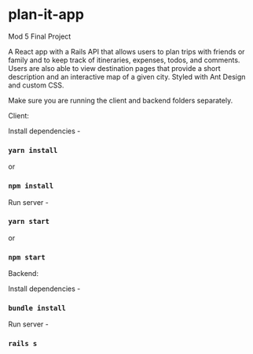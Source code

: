 # plan-it-app
Mod 5 Final Project

A React app with a Rails API that allows users to plan trips with friends or family and to keep track of itineraries, expenses, todos, and comments. Users are also able to view destination pages that provide a short description and an interactive map of a given city. Styled with Ant Design and custom CSS.

Make sure you are running the client and backend folders separately.

Client:

Install dependencies -
### `yarn install`
or
### `npm install`

Run server -
### `yarn start`
or
### `npm start`

Backend:

Install dependencies -

### `bundle install`

Run server -

### `rails s`
